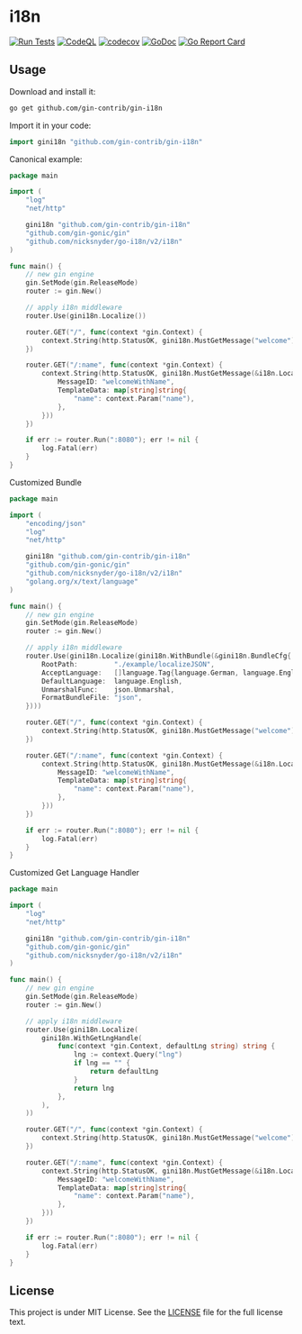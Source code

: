# i18n

[![Run Tests](https://github.com/gin-contrib/gin-i18n/actions/workflows/go.yml/badge.svg)](https://github.com/gin-contrib/gin-i18n/actions/workflows/go.yml)
[![CodeQL](https://github.com/gin-contrib/gin-i18n/actions/workflows/codeql-analysis.yml/badge.svg)](https://github.com/gin-contrib/gin-i18n/actions/workflows/codeql-analysis.yml)
[![codecov](https://codecov.io/gh/gin-contrib/i18n/branch/master/graph/badge.svg?token=QNMN3KM28Y)](https://codecov.io/gh/gin-contrib/i18n)
[![GoDoc](https://godoc.org/github.com/gin-contrib/gin-i18n?status.svg)](https://godoc.org/github.com/gin-contrib/gin-i18n)
[![Go Report Card](https://goreportcard.com/badge/github.com/gin-contrib/gin-i18n)](https://goreportcard.com/report/github.com/gin-contrib/gin-i18n)

## Usage

Download and install it:

```sh
go get github.com/gin-contrib/gin-i18n
```

Import it in your code:

```go
import gini18n "github.com/gin-contrib/gin-i18n"
```

Canonical example:

```go
package main

import (
	"log"
	"net/http"

	gini18n "github.com/gin-contrib/gin-i18n"
	"github.com/gin-gonic/gin"
	"github.com/nicksnyder/go-i18n/v2/i18n"
)

func main() {
	// new gin engine
	gin.SetMode(gin.ReleaseMode)
	router := gin.New()

	// apply i18n middleware
	router.Use(gini18n.Localize())

	router.GET("/", func(context *gin.Context) {
		context.String(http.StatusOK, gini18n.MustGetMessage("welcome"))
	})

	router.GET("/:name", func(context *gin.Context) {
		context.String(http.StatusOK, gini18n.MustGetMessage(&i18n.LocalizeConfig{
			MessageID: "welcomeWithName",
			TemplateData: map[string]string{
				"name": context.Param("name"),
			},
		}))
	})

	if err := router.Run(":8080"); err != nil {
		log.Fatal(err)
	}
}
```

Customized Bundle

```go
package main

import (
	"encoding/json"
	"log"
	"net/http"

	gini18n "github.com/gin-contrib/gin-i18n"
	"github.com/gin-gonic/gin"
	"github.com/nicksnyder/go-i18n/v2/i18n"
	"golang.org/x/text/language"
)

func main() {
	// new gin engine
	gin.SetMode(gin.ReleaseMode)
	router := gin.New()

	// apply i18n middleware
	router.Use(gini18n.Localize(gini18n.WithBundle(&gini18n.BundleCfg{
		RootPath:         "./example/localizeJSON",
		AcceptLanguage:   []language.Tag{language.German, language.English},
		DefaultLanguage:  language.English,
		UnmarshalFunc:    json.Unmarshal,
		FormatBundleFile: "json",
	})))

	router.GET("/", func(context *gin.Context) {
		context.String(http.StatusOK, gini18n.MustGetMessage("welcome"))
	})

	router.GET("/:name", func(context *gin.Context) {
		context.String(http.StatusOK, gini18n.MustGetMessage(&i18n.LocalizeConfig{
			MessageID: "welcomeWithName",
			TemplateData: map[string]string{
				"name": context.Param("name"),
			},
		}))
	})

	if err := router.Run(":8080"); err != nil {
		log.Fatal(err)
	}
}
```

Customized Get Language Handler

```go
package main

import (
	"log"
	"net/http"

	gini18n "github.com/gin-contrib/gin-i18n"
	"github.com/gin-gonic/gin"
	"github.com/nicksnyder/go-i18n/v2/i18n"
)

func main() {
	// new gin engine
	gin.SetMode(gin.ReleaseMode)
	router := gin.New()

	// apply i18n middleware
	router.Use(gini18n.Localize(
		gini18n.WithGetLngHandle(
			func(context *gin.Context, defaultLng string) string {
				lng := context.Query("lng")
				if lng == "" {
					return defaultLng
				}
				return lng
			},
		),
	))

	router.GET("/", func(context *gin.Context) {
		context.String(http.StatusOK, gini18n.MustGetMessage("welcome"))
	})

	router.GET("/:name", func(context *gin.Context) {
		context.String(http.StatusOK, gini18n.MustGetMessage(&i18n.LocalizeConfig{
			MessageID: "welcomeWithName",
			TemplateData: map[string]string{
				"name": context.Param("name"),
			},
		}))
	})

	if err := router.Run(":8080"); err != nil {
		log.Fatal(err)
	}
}
```

## License

This project is under MIT License. See the [LICENSE](LICENSE) file for the full license text.
